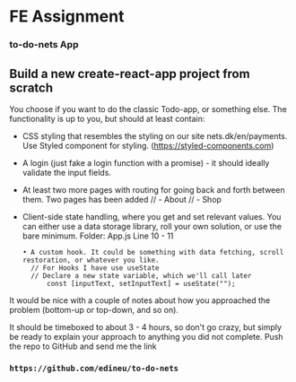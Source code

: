 # FE Assignment 

### to-do-nets App

## Build a new create-react-app project from scratch

You choose if you want to do the classic Todo-app, or something else. The functionality is up to you, but should at least contain:

- CSS styling that resembles the styling on our site nets.dk/en/payments. Use Styled component for styling. (https://styled-components.com)

- A login (just fake a login function with a promise) - it should ideally validate the input fields.

- At least two more pages with routing for going back and forth between them.
      Two pages has been added 
          //  - About 
          //  - Shop
            

- Client-side state handling, where you get and set relevant values. You can either use a data storage library, roll your own solution, or use the bare minimum.
      Folder: App.js
      Line 10 - 11 

      • A custom hook. It could be something with data fetching, scroll restoration, or whatever you like.
        // For Hooks I have use useState
        // Declare a new state variable, which we'll call later
            const [inputText, setInputText] = useState("");

It would be nice with a couple of notes about how you approached the problem (bottom-up or top-down, and so on).

It should be timeboxed to about 3 - 4 hours, so don't go crazy, but simply be ready to explain your approach to anything you did not complete.
Push the repo to GitHub and send me the link 


### `https://github.com/edineu/to-do-nets`

